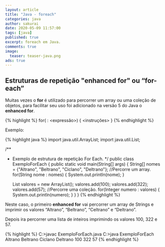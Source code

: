 ```yaml
---
layout: article
title: "Java - foreach"
categories: java
author: sakurai
date: 2020-05-09 11:57:00
tags: [java]
published: true
excerpt: foreach em Java.
comments: true
image:
  teaser: teaser-java.png
ads: true
---
```


## Estruturas de repetição "enhanced for" ou “for-each” 

Muitas vezes o **for** é utilizado para percorrer um array ou uma coleção de objetos, para facilitar seu uso foi adicionado na versão 5 do Java o **enhanced for**.

{% highlight %}
for(<Tipo> <identificador> : <expressão>) {
		<instruções>
}
{% endhighlight %}

Exemplo:

{% highlight java %}
import java.util.ArrayList;
import java.util.List;

/**
 * Exemplo de estrutura de repetição For Each.
 */
public class ExemploForEach {
  public static void main(String[] args) {
    String[] nomes = {"Altrano", "Beltrano", "Ciclano", "Deltrano"};
    //Percorre um array.
    for(String nome : nomes) {
      System.out.println(nome);
    }

    List<Integer> valores = new ArrayList<Integer>();
    valores.add(100);
    valores.add(322);
    valores.add(57);
    //Percorre uma coleção.
    for(Integer numero : valores) {
      System.out.println(numero);
    }
  }
}
{% endhighlight %}

Neste caso, o primeiro **enhanced for** vai percorrer um array de Strings e imprimir os valores “Altrano”, “Beltrano”, “Celtrano” e “Deltrano”.

Depois ira percorrer uma lista de inteiros imprimindo os valores 100, 322 e 57.

{% highlight %}
C:\>javac ExemploForEach.java
C:\>java ExemploForEach
Altrano
Beltrano
Ciclano
Deltrano
100
322
57
{% endhighlight %}